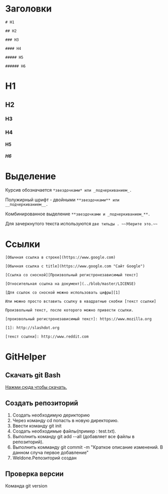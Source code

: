 # Заголовки
`# H1 `

`## H2`

`### H3`

`#### H4`

`##### H5`

`###### H6`

# H1
## H2
### H3
### H4
#### H5
##### H6

# Выделение 

Курсив обозначается `*звездочками* или _подчеркиванием_.`

Полужирный шрифт - двойными `**звездочками** или __подчеркиванием__.`

Комбинированное выделение `**звездочками и _подчеркиванием_**.`

Для зачеркнутого текста используются `две тильды . ~~Уберите это.~~`

# Ссылки 

`[Обычная ссылка в строке](https://www.google.com)`

`[Обычная ссылка с title](https://www.google.com "Сайт Google")`

`[Ссылка со сноской][Произвольный регистронезависимый текст]`

`[Относительная ссылка на документ](../blob/master/LICENSE)`

`[Для ссылок со сноской можно использовать цифры][1]`

`Или можно просто вставить ссылку в квадратные скобки [текст ссылки]`

`Произвольный текст, после которого можно привести ссылки.`

`[произвольный регистронезависимый текст]: https://www.mozilla.org`

`[1]: http://slashdot.org`

`[текст ссылки]: http://www.reddit.com `

# GitHelper
## Скачать git Bash
[Нажми сюда чтобы скачать.](https://git-scm.com/download/win)
## Создать репозиторий
1. Cоздать необходимую дерикторию
2. Через команду cd попасть в новую директорию.
3. Ввести команду git init
4. Cоздать необходимые файлы(пример : test.txt).
5. Выполнить команду git add --all (добавляет все файлы в репозиторий).
6. Выполнить комманду git commit -m "Краткое описание изменений. В данном случа первое добавление"
7. Weldone.Репозиторий создан

## Проверка версии
Команда git version



